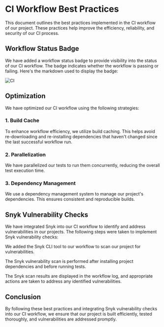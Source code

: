 # CI Workflow Best Practices

This document outlines the best practices implemented in the CI workflow of our project. These practices help improve the efficiency, reliability, and security of our CI process.

## Workflow Status Badge

We have added a workflow status badge to provide visibility into the status of our CI workflow. The badge indicates whether the workflow is passing or failing. Here's the markdown used to display the badge:

![CI](https://github.com/hugowea/S24-core-course-labs/.github/workflows/ci.yml/badge.svg)

## Optimization

We have optimized our CI workflow using the following strategies:

### 1. Build Cache

To enhance workflow efficiency, we utilize build caching. This helps avoid re-downloading and re-installing dependencies that haven't changed since the last successful workflow run.

### 2. Parallelization

We have parallelized our tests to run them concurrently, reducing the overall test execution time.

### 3. Dependency Management

We use a dependency management system to manage our project's dependencies. This ensures consistent and reproducible builds.

## Snyk Vulnerability Checks

We have integrated Snyk into our CI workflow to identify and address vulnerabilities in our projects. The following steps were taken to implement Snyk vulnerability checks:

We added the Snyk CLI tool to our workflow to scan our project for vulnerabilities.

The Snyk vulnerability scan is performed after installing project dependencies and before running tests.

The Snyk scan results are displayed in the workflow log, and appropriate actions are taken to address any identified vulnerabilities.

## Conclusion

By following these best practices and integrating Snyk vulnerability checks into our CI workflow, we ensure that our project is built efficiently, tested thoroughly, and vulnerabilities are addressed promptly.
